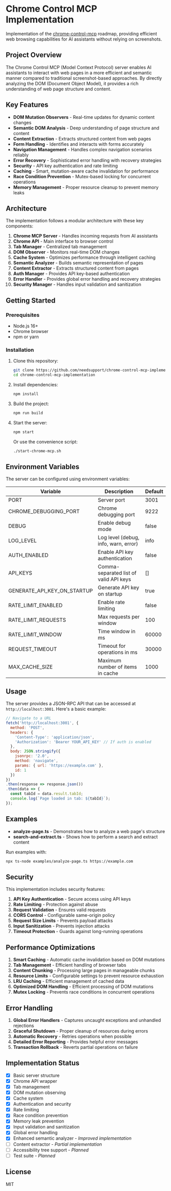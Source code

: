 # Chrome Control MCP Implementation

Implementation of the [chrome-control-mcp](https://github.com/needsupport/chrome-control-mcp) roadmap, providing efficient web browsing capabilities for AI assistants without relying on screenshots.

## Project Overview

The Chrome Control MCP (Model Context Protocol) server enables AI assistants to interact with web pages in a more efficient and semantic manner compared to traditional screenshot-based approaches. By directly analyzing the DOM (Document Object Model), it provides a rich understanding of web page structure and content.

## Key Features

- **DOM Mutation Observers** - Real-time updates for dynamic content changes
- **Semantic DOM Analysis** - Deep understanding of page structure and content
- **Content Extraction** - Extracts structured content from web pages
- **Form Handling** - Identifies and interacts with forms accurately
- **Navigation Management** - Handles complex navigation scenarios reliably
- **Error Recovery** - Sophisticated error handling with recovery strategies
- **Security** - API key authentication and rate limiting
- **Caching** - Smart, mutation-aware cache invalidation for performance
- **Race Condition Prevention** - Mutex-based locking for concurrent operations
- **Memory Management** - Proper resource cleanup to prevent memory leaks

## Architecture

The implementation follows a modular architecture with these key components:

1. **Chrome MCP Server** - Handles incoming requests from AI assistants
2. **Chrome API** - Main interface to browser control
3. **Tab Manager** - Centralized tab management
4. **DOM Observer** - Monitors real-time DOM changes
5. **Cache System** - Optimizes performance through intelligent caching
6. **Semantic Analyzer** - Builds semantic representation of pages
7. **Content Extractor** - Extracts structured content from pages
8. **Auth Manager** - Provides API key-based authentication
9. **Error Handler** - Provides global error handling and recovery strategies
10. **Security Manager** - Handles input validation and sanitization

## Getting Started

### Prerequisites

- Node.js 16+
- Chrome browser
- npm or yarn

### Installation

1. Clone this repository:
   ```bash
   git clone https://github.com/needsupport/chrome-control-mcp-implementation.git
   cd chrome-control-mcp-implementation
   ```

2. Install dependencies:
   ```bash
   npm install
   ```

3. Build the project:
   ```bash
   npm run build
   ```

4. Start the server:
   ```bash
   npm start
   ```
   
   Or use the convenience script:
   ```bash
   ./start-chrome-mcp.sh
   ```

## Environment Variables

The server can be configured using environment variables:

| Variable | Description | Default |
|----------|-------------|---------|
| PORT | Server port | 3001 |
| CHROME_DEBUGGING_PORT | Chrome debugging port | 9222 |
| DEBUG | Enable debug mode | false |
| LOG_LEVEL | Log level (debug, info, warn, error) | info |
| AUTH_ENABLED | Enable API key authentication | false |
| API_KEYS | Comma-separated list of valid API keys | [] |
| GENERATE_API_KEY_ON_STARTUP | Generate API key on startup | true |
| RATE_LIMIT_ENABLED | Enable rate limiting | false |
| RATE_LIMIT_REQUESTS | Max requests per window | 100 |
| RATE_LIMIT_WINDOW | Time window in ms | 60000 |
| REQUEST_TIMEOUT | Timeout for operations in ms | 30000 |
| MAX_CACHE_SIZE | Maximum number of items in cache | 1000 |

## Usage

The server provides a JSON-RPC API that can be accessed at `http://localhost:3001`. Here's a basic example:

```javascript
// Navigate to a URL
fetch('http://localhost:3001', {
  method: 'POST',
  headers: { 
    'Content-Type': 'application/json',
    'Authorization': 'Bearer YOUR_API_KEY' // If auth is enabled
  },
  body: JSON.stringify({
    jsonrpc: '2.0',
    method: 'navigate',
    params: { url: 'https://example.com' },
    id: 1
  })
})
.then(response => response.json())
.then(data => {
  const tabId = data.result.tabId;
  console.log(`Page loaded in tab: ${tabId}`);
});
```

## Examples

- **analyze-page.ts** - Demonstrates how to analyze a web page's structure
- **search-and-extract.ts** - Shows how to perform a search and extract content

Run examples with:

```bash
npx ts-node examples/analyze-page.ts https://example.com
```

## Security

This implementation includes security features:

1. **API Key Authentication** - Secure access using API keys
2. **Rate Limiting** - Protection against abuse
3. **Request Validation** - Ensures valid requests
4. **CORS Control** - Configurable same-origin policy
5. **Request Size Limits** - Prevents payload attacks
6. **Input Sanitization** - Prevents injection attacks
7. **Timeout Protection** - Guards against long-running operations

## Performance Optimizations

1. **Smart Caching** - Automatic cache invalidation based on DOM mutations
2. **Tab Management** - Efficient handling of browser tabs
3. **Content Chunking** - Processing large pages in manageable chunks
4. **Resource Limits** - Configurable settings to prevent resource exhaustion
5. **LRU Caching** - Efficient management of cached data
6. **Optimized DOM Handling** - Efficient processing of DOM mutations
7. **Mutex Locking** - Prevents race conditions in concurrent operations

## Error Handling

1. **Global Error Handlers** - Captures uncaught exceptions and unhandled rejections
2. **Graceful Shutdown** - Proper cleanup of resources during errors
3. **Automatic Recovery** - Retries operations when possible
4. **Detailed Error Reporting** - Provides helpful error messages
5. **Transaction Rollback** - Reverts partial operations on failure

## Implementation Status

- [x] Basic server structure
- [x] Chrome API wrapper
- [x] Tab management
- [x] DOM mutation observing
- [x] Cache system
- [x] Authentication and security
- [x] Rate limiting
- [x] Race condition prevention
- [x] Memory leak prevention
- [x] Input validation and sanitization
- [x] Global error handling
- [x] Enhanced semantic analyzer - *Improved implementation*
- [ ] Content extractor - *Partial implementation*
- [ ] Accessibility tree support - *Planned*
- [ ] Test suite - *Planned*

## License

MIT
